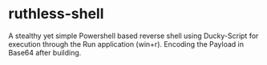 # ruthless-shell
A stealthy yet simple Powershell based reverse shell using Ducky-Script for execution through the Run application (win+r). Encoding the Payload in Base64 after building. 

